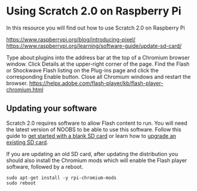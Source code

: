 # Using Scratch 2.0 on Raspberry Pi

In this resource you will find out how to use Scratch 2.0 on Raspberry Pi

https://www.raspberrypi.org/blog/introducing-pixel/
https://www.raspberrypi.org/learning/software-guide/update-sd-card/

Type about:plugins into the address bar at the top of a Chromium browser window.
Click Details at the upper-right corner of the page.
Find the Flash or Shockwave Flash listing on the Plug-ins page and click the corresponding Enable button.
Close all Chromium windows and restart the browser.
https://helpx.adobe.com/flash-player/kb/flash-player-chromium.html

## Updating your software

Scratch 2.0 requires software to allow Flash content to run. You will need the latest version of NOOBS to be able to use this software. Follow this guide to [get started with a blank SD card](https://www.raspberrypi.org/learning/software-guide/quickstart/) or learn how to [upgrade an existing SD card](https://www.raspberrypi.org/learning/software-guide/update-sd-card/). 

If you are updating an old SD card, after updating the distribution you should also install the Chromium mods which will enable the Flash player software, followed by a reboot.

```
sudo apt-get install -y rpi-chromium-mods
sudo reboot
```

